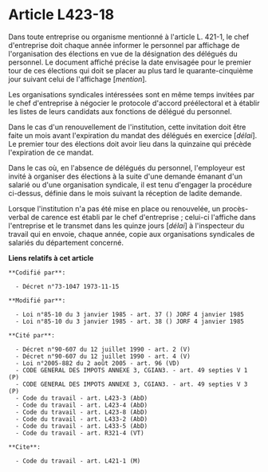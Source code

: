# Article L423-18

Dans toute entreprise ou organisme mentionné à l'article L. 421-1, le chef d'entreprise doit chaque année informer le
personnel par affichage de l'organisation des élections en vue de la désignation des délégués du personnel. Le document
affiché précise la date envisagée pour le premier tour de ces élections qui doit se placer au plus tard le quarante-cinquième
jour suivant celui de l'affichage [*mention*].

Les organisations syndicales intéressées sont en même temps invitées par le chef d'entreprise à négocier le protocole
d'accord préélectoral et à établir les listes de leurs candidats aux fonctions de délégué du personnel.

Dans le cas d'un renouvellement de l'institution, cette invitation doit être faite un mois avant l'expiration du mandat des
délégués en exercice [*délai*]. Le premier tour des élections doit avoir lieu dans la quinzaine qui précède l'expiration de
ce mandat.

Dans le cas où, en l'absence de délégués du personnel, l'employeur est invité à organiser des élections à la suite d'une
demande émanant d'un salarié ou d'une organisation syndicale, il est tenu d'engager la procédure ci-dessus, définie dans le
mois suivant la réception de ladite demande.

Lorsque l'institution n'a pas été mise en place ou renouvelée, un procès-verbal de carence est établi par le chef
d'entreprise ; celui-ci l'affiche dans l'entreprise et le transmet dans les quinze jours [*délai*] à l'inspecteur du travail
qui en envoie, chaque année, copie aux organisations syndicales de salariés du département concerné.

**Liens relatifs à cet article**

	**Codifié par**:

	  - Décret n°73-1047 1973-11-15

	**Modifié par**:

	  - Loi n°85-10 du 3 janvier 1985 - art. 37 () JORF 4 janvier 1985
	  - Loi n°85-10 du 3 janvier 1985 - art. 38 () JORF 4 janvier 1985

	**Cité par**:

	  - Décret n°90-607 du 12 juillet 1990 - art. 2 (V)
	  - Décret n°90-607 du 12 juillet 1990 - art. 4 (V)
	  - Loi n°2005-882 du 2 août 2005 - art. 96 (VD)
	  - CODE GENERAL DES IMPOTS ANNEXE 3, CGIAN3. - art. 49 septies V 1 (P)
	  - CODE GENERAL DES IMPOTS ANNEXE 3, CGIAN3. - art. 49 septies V 3 (P)
	  - Code du travail - art. L423-3 (AbD)
	  - Code du travail - art. L423-4 (AbD)
	  - Code du travail - art. L423-8 (AbD)
	  - Code du travail - art. L433-2 (AbD)
	  - Code du travail - art. L433-5 (AbD)
	  - Code du travail - art. R321-4 (VT)

	**Cite**:

	  - Code du travail - art. L421-1 (M)
